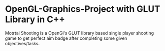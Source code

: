 # OpenGL-Graphics-Project with GLUT Library in C++

Motrtal Shooting is a OpenGl's GLUT library based single player shooting game to get perfect aim badge after completing some given objectives/tasks. 